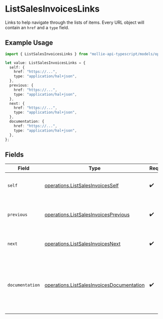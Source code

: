 # ListSalesInvoicesLinks

Links to help navigate through the lists of items. Every URL object will contain an `href` and a `type` field.

## Example Usage

```typescript
import { ListSalesInvoicesLinks } from "mollie-api-typescript/models/operations";

let value: ListSalesInvoicesLinks = {
  self: {
    href: "https://...",
    type: "application/hal+json",
  },
  previous: {
    href: "https://...",
    type: "application/hal+json",
  },
  next: {
    href: "https://...",
    type: "application/hal+json",
  },
  documentation: {
    href: "https://...",
    type: "application/hal+json",
  },
};
```

## Fields

| Field                                                                                                  | Type                                                                                                   | Required                                                                                               | Description                                                                                            |
| ------------------------------------------------------------------------------------------------------ | ------------------------------------------------------------------------------------------------------ | ------------------------------------------------------------------------------------------------------ | ------------------------------------------------------------------------------------------------------ |
| `self`                                                                                                 | [operations.ListSalesInvoicesSelf](../../models/operations/listsalesinvoicesself.md)                   | :heavy_check_mark:                                                                                     | The URL to the current set of items.                                                                   |
| `previous`                                                                                             | [operations.ListSalesInvoicesPrevious](../../models/operations/listsalesinvoicesprevious.md)           | :heavy_check_mark:                                                                                     | The previous set of items, if available.                                                               |
| `next`                                                                                                 | [operations.ListSalesInvoicesNext](../../models/operations/listsalesinvoicesnext.md)                   | :heavy_check_mark:                                                                                     | The next set of items, if available.                                                                   |
| `documentation`                                                                                        | [operations.ListSalesInvoicesDocumentation](../../models/operations/listsalesinvoicesdocumentation.md) | :heavy_check_mark:                                                                                     | In v2 endpoints, URLs are commonly represented as objects with an `href` and `type` field.             |